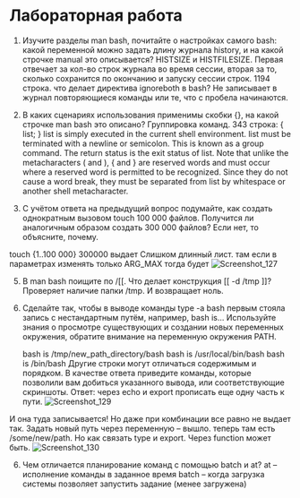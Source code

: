 # **Лабораторная работа**

1. Изучите разделы man bash, почитайте о настройках самого bash:
   какой переменной можно задать длину журнала history, и на какой строчке manual это описывается?
   HISTSIZE и HISTFILESIZE. Первая отвечает за кол-во строк журнала во время сессии, вторая за то, сколько сохранится по окончанию и запуску сессии строк. 1194 строка. 
   что делает директива ignoreboth в bash?
   Не записывает в журнал повторяющиеся команды или те, что с пробела начинаются. 

2. В каких сценариях использования применимы скобки {}, на какой строчке man bash это описано?
   Группировка команд. 343 строка: 
          { list; }
                 list  is simply executed in the current shell environment.  list
                 must be terminated with a newline or semicolon.  This  is  known
                 as  a  group  command.   The return status is the exit status of
                 list.  Note that unlike the metacharacters ( and ), { and }  are
                 reserved words and must occur where a reserved word is permitted
                 to be recognized.  Since they do not cause a  word  break,  they
                 must  be  separated  from  list  by  whitespace or another shell
                 metacharacter.
3. С учётом ответа на предыдущий вопрос подумайте, как создать однократным вызовом touch 100 000 файлов. Получится ли аналогичным образом создать 300 000 файлов? Если нет, то объясните, почему.


touch {1..100 000} 
 300000 выдает Слишком длинный лист. 
там если в параметрах изменять только ARG_MAX
тогда будет
![Screenshot_127](https://github.com/user-attachments/assets/5037b050-3ba9-4f88-a36e-9cbd2fb5b39d)

5. В man bash поищите по /\[\[. Что делает конструкция [[ -d /tmp ]]?
   Проверяет наличие папки /tmp. И возвращает ноль. 
6. Сделайте так, чтобы в выводе команды type -a bash первым стояла запись с нестандартным путём, например, bash is... Используйте знания о просмотре существующих и создании новых переменных окружения, обратите внимание на переменную окружения PATH.

    bash is /tmp/new_path_directory/bash
bash is /usr/local/bin/bash
bash is /bin/bash
Другие строки могут отличаться содержимым и порядком. В качестве ответа приведите команды, которые позволили вам добиться указанного вывода, или соответствующие скриншоты.
Ответ: через echo и export прописать еще одну часть к пути.
![Screenshot_129](https://github.com/user-attachments/assets/e8f7fcaa-aef6-42da-9b5e-d6eeb4f54247)

И она туда записывается! Но даже при комбинации все равно не выдает так. 
Задать новый путь через переменную – вышло. теперь там есть /some/new/path. Но как связать type и export. Через function может быть. 
![Screenshot_130](https://github.com/user-attachments/assets/5ff0af53-0618-4156-9054-93cc72b4f9c7)

6. Чем отличается планирование команд с помощью batch и at?
   at – исполнение команды в заданное время
   batch – когда загрузка системы позволяет запустить задание (менее загружена)

